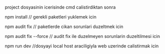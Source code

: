project dosyasinin icerisinde cmd calistirdiktan sonra

npm install
// gerekli paketleri yuklemek icin

npm audit fix
// paketlerde cikan sorunlari duzeltmek icin

npm audit fix --force
// audit fix ile duzelmeyen sorunlarin duzeltilmesi icin

npm run dev
//dosyayi local host araciligiyla web uzerinde calistirmak icin
